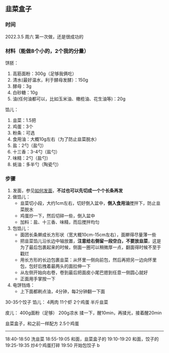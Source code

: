 ## 韭菜盒子

### 时间
2022.3.5 周六 第一次做，还是很成功的

### 材料（能做8个小的，2个我的分量）
饼胚：
1. 高筋面粉：300g（足够我俩吃）
2. 清水(最好温水，利于酵母发酵）：150g
3. 酵母：3g
4. 白砂糖：10g
5. 油(任何油都可以，比如玉米油、橄榄油、花生油等)：20g

馅儿：
1. 韭菜：1.5把
2. 鸡蛋：3个
3. 粉条：可选
4. 食用油：大概10g左右（为了防止韭菜脱水）
5. 盐：2勺（盐勺）
6. 十三香：3-4勺（盐勺）
7. 味精：2勺（盐勺）
8. 蚝油：多半勺（陶瓷勺）

### 步骤
1. 发面，参见[如何发面](../做需要发起来的面/README.md)，**不过也可以先切成一个个长条再发**
2. 做馅儿：
   - 韭菜切小段，大约1cm左右，切好倒入盆中，**倒入食用油**搅拌下，防止韭菜脱水
   - 鸡蛋炒一下，然后切碎一些，倒入盆中
   - 加料：盐、十三香、味精，而后搅拌均匀
3. 包馅儿：
   - 面团长条擀成长方形状（宽大概10cm-15cm左右），面擀得尽量薄一些
   - 把韭菜馅儿沿长边中轴放置，**注意给右侧留一段空白，不要放韭菜**，这是为了最后包裹起来的时候，侧面一圈可以稍微厚一点，翻面得时候不至于戳烂
   - 用长方形的长边包裹韭菜：从怀里一侧向前包，然后再把另一边向怀里包，包好后拽着最两头的面拉伸一下
   - 从左侧开始向右卷，卷到最后把面皮小尾巴摁到任意一侧圆心就好
   - 正面用手掌按一下
4. 电饼铛烙：
   - 上下面都刷点油，4分钟，每2分钟翻一下面


30-35个饺子
馅儿：
4两肉
11个虾
2个鸡蛋
半斤韭菜

皮儿：
400g面粉（足够）
200g凉水
揉一下，醒10min，再揉光，接着醒20min

韭菜盒子，和之前一样配方
2.5个鸡蛋

---
18:40-18:50 洗韭菜
18:55-19:05 和面，韭菜盒子的
19:10-19:20 和面，饺子的
19:25-19:35 炒4个鸡蛋打碎
19:50 开始包饺子  b  